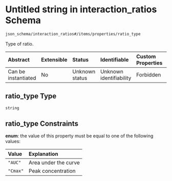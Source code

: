 # Untitled string in interaction\_ratios Schema

```txt
json_schema/interaction_ratios#/items/properties/ratio_type
```

Type of ratio.

| Abstract            | Extensible | Status         | Identifiable            | Custom Properties | Additional Properties | Access Restrictions | Defined In                                                                                           |
| :------------------ | :--------- | :------------- | :---------------------- | :---------------- | :-------------------- | :------------------ | :--------------------------------------------------------------------------------------------------- |
| Can be instantiated | No         | Unknown status | Unknown identifiability | Forbidden         | Allowed               | none                | [interaction\_ratios.schema.json\*](../../out/interaction_ratios.schema.json "open original schema") |

## ratio\_type Type

`string`

## ratio\_type Constraints

**enum**: the value of this property must be equal to one of the following values:

| Value    | Explanation          |
| :------- | :------------------- |
| `"AUC"`  | Area under the curve |
| `"Cmax"` | Peak concentration   |
